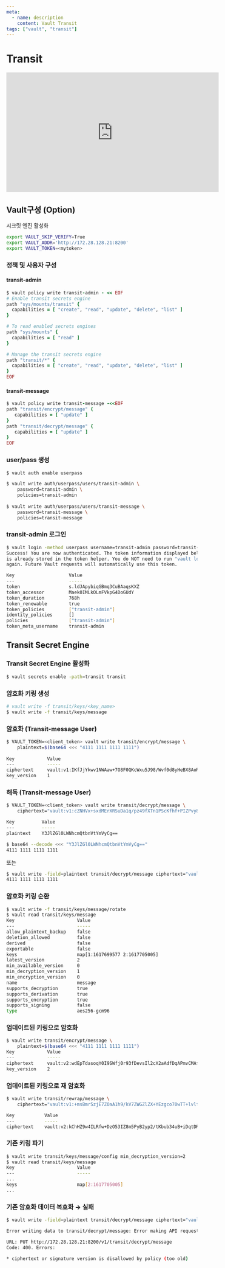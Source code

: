```yaml
---
meta:
  - name: description
    content: Vault Transit
tags: ["vault", "transit"]
---
```


# Transit

<iframe width="560" height="315" src="https://www.youtube.com/embed/LkyperCGEDE" title="YouTube video player" frameborder="0" allow="accelerometer; autoplay; clipboard-write; encrypted-media; gyroscope; picture-in-picture" allowfullscreen></iframe>

## Vault구성 (Option)

시크릿 엔진 활성화

```bash
export VAULT_SKIP_VERIFY=True
export VAULT_ADDR='http://172.28.128.21:8200'
export VAULT_TOKEN=<mytoken>
```

### 정책 및 사용자 구성

#### transit-admin

```ruby
$ vault policy write transit-admin - << EOF
# Enable transit secrets engine
path "sys/mounts/transit" {
  capabilities = [ "create", "read", "update", "delete", "list" ]
}

# To read enabled secrets engines
path "sys/mounts" {
  capabilities = [ "read" ]
}

# Manage the transit secrets engine
path "transit/*" {
  capabilities = [ "create", "read", "update", "delete", "list" ]
}
EOF
```

#### transit-message

```ruby
$ vault policy write transit-message -<<EOF
path "transit/encrypt/message" {
   capabilities = [ "update" ]
}
path "transit/decrypt/message" {
   capabilities = [ "update" ]
}
EOF
```

### user/pass 생성

```bash
$ vault auth enable userpass

$ vault write auth/userpass/users/transit-admin \
    password=transit-admin \
    policies=transit-admin
    
$ vault write auth/userpass/users/transit-message \
    password=transit-message \
    policies=transit-message
```

### transit-admin 로그인

```bash
$ vault login -method userpass username=transit-admin password=transit-admin
Success! You are now authenticated. The token information displayed below
is already stored in the token helper. You do NOT need to run "vault login"
again. Future Vault requests will automatically use this token.

Key                    Value
---                    -----
token                  s.ldJApybiqGBmq3CuBAaqsKXZ
token_accessor         Maek0IMLkOLmFVkpG4DoGUdY
token_duration         768h
token_renewable        true
token_policies         ["transit-admin"]
identity_policies      []
policies               ["transit-admin"]
token_meta_username    transit-admin
```

## Transit Secret Engine

### Transit Secret Engine 활성화

```bash
$ vault secrets enable -path=transit transit
```



### 암호화 키링 생성

```bash
# vault write -f transit/keys/<key_name>
$ vault write -f transit/keys/message
```



### 암호화 (Transit-message User)

```bash
$ VAULT_TOKEN=<client_token> vault write transit/encrypt/message \
    plaintext=$(base64 <<< "4111 1111 1111 1111")
    
Key            Value
---            -----
ciphertext     vault:v1:IKfJjYkwv1NWAaw+7O8F0QKcWxu5J98/Wvf0d8yHeBX8AoRajI6BLmS7iniCvkyp
key_version    1
```



### 해독 (Transit-message User)

```bash
$ VAULT_TOKEN=<client_token> vault write transit/decrypt/message \
    ciphertext="vault:v1:cZNHVx+sxdMErXRSuDa1q/pz49fXTn1PScKfhf+PIZPvy8xKfkytpwKcbC0fF2U="

Key          Value
---          -----
plaintext    Y3JlZGl0LWNhcmQtbnVtYmVyCg==

$ base64 --decode <<< "Y3JlZGl0LWNhcmQtbnVtYmVyCg=="
4111 1111 1111 1111
```

또는

```bash
$ vault write -field=plaintext transit/decrypt/message ciphertext="vault:v1:cZNHVx+sxdMErXRSuDa1q/pz49fXTn1PScKfhf+PIZPvy8xKfkytpwKcbC0fF2U=" | base64 --decode
4111 1111 1111 1111
```



### 암호화 키링 순환

```bash
$ vault write -f transit/keys/message/rotate
$ vault read transit/keys/message
Key                       Value
---                       -----
allow_plaintext_backup    false
deletion_allowed          false
derived                   false
exportable                false
keys                      map[1:1617699577 2:1617705005]
latest_version            2
min_available_version     0
min_decryption_version    1
min_encryption_version    0
name                      message
supports_decryption       true
supports_derivation       true
supports_encryption       true
supports_signing          false
type                      aes256-gcm96
```



### 업데이트된 키링으로 암호화

```bash
$ vault write transit/encrypt/message \
    plaintext=$(base64 <<< "4111 1111 1111 1111")
Key            Value
---            -----
ciphertext     vault:v2:wdEpTdasoqY0I9SWfj0r93fDevsIl2cX2aAdfDqAPmvCMAf2w/2blU+k86MVscgW
key_version    2
```



### 업데이트된 키링으로 재 암호화

```bash
$ vault write transit/rewrap/message \
    ciphertext="vault:v1:+msBmr5zjE7ZOaA1h9/kV7ZWGZlZX+YEzgco70wTT+lvlfxUDLIgdFGFVOYN777X"

Key           Value
---           -----
ciphertext    vault:v2:kChHZ9w4ILRfw+DzO53IZ8m5PyB2yp2/tKbub34uB+iDqtDRB+NLCPrpzTtJHJ4=
```



### 기존 키링 파기

```bash
$ vault write transit/keys/message/config min_decryption_version=2
$ vault read transit/keys/message
Key                       Value
---                       -----
...
keys                      map[2:1617705005]
...
```



### 기존 암호화 데이터 복호화 → 실패

```bash
$ vault write -field=plaintext transit/decrypt/message ciphertext="vault:v1:KBhy3R8Po4J7tRtkJzZId7DZIpugxMFpTkwPwq3JOy60t1sq149PB8mmPqhKBVLT" | base64 --decode

Error writing data to transit/decrypt/message: Error making API request.

URL: PUT http://172.28.128.21:8200/v1/transit/decrypt/message
Code: 400. Errors:

* ciphertext or signature version is disallowed by policy (too old)
```

